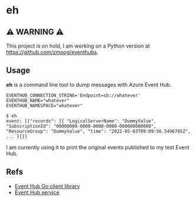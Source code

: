 # eh

## ⚠️ WARNING ⚠️

This project is on hold, I am working on a Python version at https://github.com/zmoog/eventhubs.

## Usage

**eh** is a command line tool to dump messages with Azure Event Hub.

```shell
EVENTHUB_CONNECTION_STRING='Endpoint=sb://whatever'
EVENTHUB_NAME="whatever"
EVENTHUB_NAMESPACE="whatever"

$ eh
event: [{"records": [{ "LogicalServerName": "DummyValue", "SubscriptionId": "00000000-0000-0000-0000-000000000000", "ResourceGroup": "DummyValue", "time": "2022-05-03T09:09:56.5496795Z", ... }]}]
```

I am currently using it to print the original events published to my test Event Hub.

## Refs

- [Event Hub Go client library](https://github.com/Azure/azure-event-hubs-go)
- [Event Hub service](https://azure.microsoft.com/en-us/services/event-hubs/)